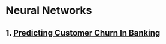 # Neural Networks

## 1. [Predicting Customer Churn In Banking](https://github.com/Omkar-Ajnadkar/Neural-Network-Projects/tree/master/Predicting%20Customer%20Churn%20In%20Banking)